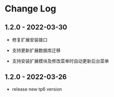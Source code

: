 # Change Log

## 1.2.0 - 2022-03-30

* 修复扩展安装接口

* 支持更新扩展数据库迁移

* 支持安装扩展模块及修改菜单时自动更新后台菜单


## 1.2.0 - 2022-03-26

* release new tp6 version
